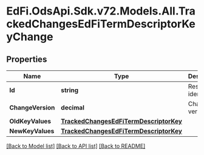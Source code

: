 # EdFi.OdsApi.Sdk.v72.Models.All.TrackedChangesEdFiTermDescriptorKeyChange

## Properties

Name | Type | Description | Notes
------------ | ------------- | ------------- | -------------
**Id** | **string** | Resource identifier | [optional] 
**ChangeVersion** | **decimal** | Change version | [optional] 
**OldKeyValues** | [**TrackedChangesEdFiTermDescriptorKey**](TrackedChangesEdFiTermDescriptorKey.md) |  | [optional] 
**NewKeyValues** | [**TrackedChangesEdFiTermDescriptorKey**](TrackedChangesEdFiTermDescriptorKey.md) |  | [optional] 

[[Back to Model list]](../../README.md#documentation-for-models) [[Back to API list]](../../README.md#documentation-for-api-endpoints) [[Back to README]](../../README.md)

